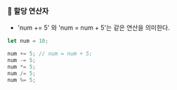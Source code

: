 ### __📑 할당 연산자__

* 'num += 5' 와 'num = num + 5'는 같은 연산을 의미한다.

```javascript
let num = 10;

num += 5; // num = num + 5;
num -= 5;
num *= 5;
num /= 5;
num %= 5;
```
